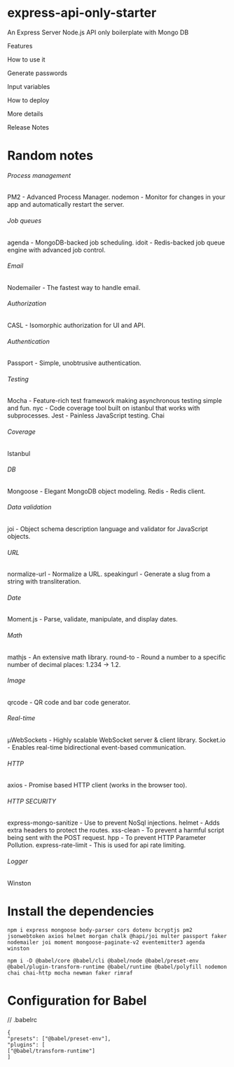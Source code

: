 # express-api-only-starter

An Express Server Node.js API only boilerplate with Mongo DB

Features

How to use it

Generate passwords

Input variables

How to deploy

More details

Release Notes

# Random notes

###### Process management

PM2 - Advanced Process Manager.
nodemon - Monitor for changes in your app and automatically restart the server.

###### Job queues

agenda - MongoDB-backed job scheduling.
idoit - Redis-backed job queue engine with advanced job control.

###### Email

Nodemailer - The fastest way to handle email.

###### Authorization

CASL - Isomorphic authorization for UI and API.

###### Authentication

Passport - Simple, unobtrusive authentication.

###### Testing

Mocha - Feature-rich test framework making asynchronous testing simple and fun.
nyc - Code coverage tool built on istanbul that works with subprocesses.
Jest - Painless JavaScript testing.
Chai

###### Coverage

Istanbul

###### DB

Mongoose - Elegant MongoDB object modeling.
Redis - Redis client.

###### Data validation

joi - Object schema description language and validator for JavaScript objects.

###### URL

normalize-url - Normalize a URL.
speakingurl - Generate a slug from a string with transliteration.

###### Date

Moment.js - Parse, validate, manipulate, and display dates.

###### Math

mathjs - An extensive math library.
round-to - Round a number to a specific number of decimal places: 1.234 → 1.2.

###### Image

qrcode - QR code and bar code generator.

###### Real-time

µWebSockets - Highly scalable WebSocket server & client library.
Socket.io - Enables real-time bidirectional event-based communication.

###### HTTP

axios - Promise based HTTP client (works in the browser too).

###### HTTP SECURITY
express-mongo-sanitize - Use to prevent NoSql injections.
helmet - Adds extra headers to protect the routes.
xss-clean - To prevent a harmful script being sent with the POST request.
hpp - To prevent HTTP Parameter Pollution.
express-rate-limit - This is used for api rate limiting.

###### Logger
Winston

# Install the dependencies

```
npm i express mongoose body-parser cors dotenv bcryptjs pm2 jsonwebtoken axios helmet morgan chalk @hapi/joi multer passport faker nodemailer joi moment mongoose-paginate-v2 eventemitter3 agenda winston
```

```
npm i -D @babel/core @babel/cli @babel/node @babel/preset-env @babel/plugin-transform-runtime @babel/runtime @babel/polyfill nodemon chai chai-http mocha newman faker rimraf
```

# Configuration for Babel

// .babelrc

```
{
"presets": ["@babel/preset-env"],
"plugins": [
["@babel/transform-runtime"]
]
```
